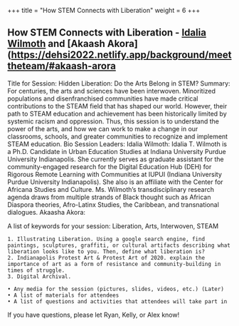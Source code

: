 +++
title = "How STEM Connects with Liberation"
weight = 6
+++

## How STEM Connects with Liberation - [Idalia Wilmoth](https://dehsi2022.netlify.app/background/meettheteam/#idalia-t-wilmoth) and [Akaash Akora](https://dehsi2022.netlify.app/background/meettheteam/#akaash-arora

Title for Session: Hidden Liberation: Do the Arts Belong in STEM? 
Summary: For centuries, the arts and sciences have been interwoven. Minoritized populations and disenfranchised communities have made critical contributions to the STEAM field that has shaped our world. However, their path to STEAM education and achievement has been historically limited by systemic racism and oppression. Thus, this session is to understand the power of the arts, and how we can work to make a change in our classrooms, schools, and greater communities to recognize and implement STEAM education. 
Bio Session Leaders: 
Idalia Wilmoth: Idalia T. Wilmoth is a Ph.D. Candidate in Urban Education Studies at Indiana University Purdue University Indianapolis.  She currently serves as graduate assistant for the community-engaged research for the Digital Education Hub (DEH) for Rigorous Remote Learning with Communities at IUPUI (Indiana University Purdue University Indianapolis). She also is an affiliate with the Center for Africana Studies and Culture. Ms. Wilmoth’s transdisciplinary research agenda draws from multiple strands of Black thought such as African Diaspora theories, Afro-Latinx Studies, the Caribbean, and transnational dialogues.
Akaasha Akora: 

A list of keywords for your session:  Liberation, Arts, Interwoven, STEAM

    1. Illustrating Liberation. Using a google search engine, find paintings, sculptures, graffiti, or cultural artifacts describing what liberation looks like to you. Then, define what liberation is?
    2. Indianapolis Protest Art & Protest Art of 2020. explain the importance of art as a form of resistance and community-building in times of struggle.
    3. Digital Archival.

    • Any media for the session (pictures, slides, videos, etc.) (Later)
    • A list of materials for attendees
    • A list of questions and activities that attendees will take part in

If you have questions, please let Ryan, Kelly, or Alex know!